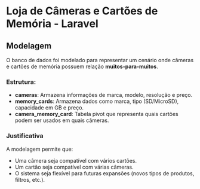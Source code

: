 # Loja de Câmeras e Cartões de Memória - Laravel

## Modelagem
O banco de dados foi modelado para representar um cenário onde câmeras e cartões de memória possuem relação **muitos-para-muitos**.

### Estrutura:
- **cameras**: Armazena informações de marca, modelo, resolução e preço.
- **memory_cards**: Armazena dados como marca, tipo (SD/MicroSD), capacidade em GB e preço.
- **camera_memory_card**: Tabela pivot que representa quais cartões podem ser usados em quais câmeras.

### Justificativa
A modelagem permite que:
- Uma câmera seja compatível com vários cartões.
- Um cartão seja compatível com várias câmeras.
- O sistema seja flexível para futuras expansões (novos tipos de produtos, filtros, etc.).
